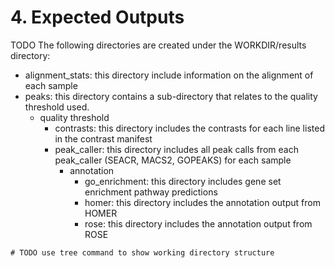 
# 4. Expected Outputs

TODO The following directories are created under the WORKDIR/results directory:

- alignment_stats: this directory include information on the alignment of each sample
- peaks: this directory contains a sub-directory that relates to the quality threshold used.
  - quality threshold
    - contrasts: this directory includes the contrasts for each line listed in the contrast manifest
    - peak_caller: this directory includes all peak calls from each peak_caller (SEACR, MACS2, GOPEAKS) for each sample
      - annotation
        - go_enrichment: this directory includes gene set enrichment pathway predictions
        - homer: this directory includes the annotation output from HOMER
        - rose: this directory includes the annotation output from ROSE

```
# TODO use tree command to show working directory structure
```
